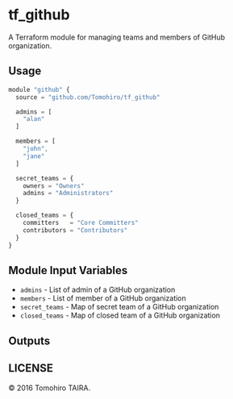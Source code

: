 tf_github
================================================================================

A Terraform module for managing teams and members of GitHub organization.


Usage
--------------------------------------------------------------------------------

```js
module "github" {
  source = "github.com/Tomohiro/tf_github"

  admins = [
    "alan"
  ]

  members = [
    "john",
    "jane"
  ]

  secret_teams = {
    owners = "Owners"
    admins = "Administrators"
  }

  closed_teams = {
    committers   = "Core Committers"
    contributors = "Contributors"
  }
}
```


Module Input Variables
--------------------------------------------------------------------------------

- `admins` - List of admin of a GitHub organization
- `members` - List of member of a GitHub organization
- `secret_teams` - Map of secret team of a GitHub organization
- `closed_teams` - Map of closed team of a GitHub organization


Outputs
--------------------------------------------------------------------------------


LICENSE
--------------------------------------------------------------------------------

&copy; 2016 Tomohiro TAIRA.
